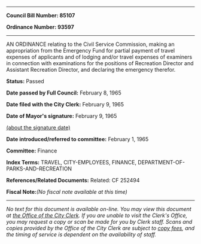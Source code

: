 

********

**Council Bill Number: 85107**
   
**Ordinance Number: 93597**
********

 AN ORDINANCE relating to the Civil Service Commission, making an appropriation from the Emergency Fund for partial payment of travel expenses of applicants and of lodging and/or travel expenses of examiners in connection with examinations for the positions of Recreation Director and Assistant Recreation Director, and declaring the emergency therefor.

**Status:** Passed
   
**Date passed by Full Council:** February 8, 1965
   
**Date filed with the City Clerk:** February 9, 1965
   
**Date of Mayor's signature:** February 9, 1965
   
[(about the signature date)](/~public/approvaldate.htm)
   
   
   
**Date introduced/referred to committee:** February 1, 1965
   
**Committee:** Finance
   
   
**Index Terms:** TRAVEL, CITY-EMPLOYEES, FINANCE, DEPARTMENT-OF-PARKS-AND-RECREATION

**References/Related Documents:** Related: CF 252494

**Fiscal Note:**_(No fiscal note available at this time)_
********

_No text for this document is available on-line. You may view this document at [the Office of the City Clerk](http://www.seattle.gov/leg/clerk/contactUs.htm). If you are unable to visit the Clerk's Office, you may request a copy or scan be made for you by Clerk staff. Scans and copies provided by the Office of the City Clerk are subject to [copy fees](http://clerk.seattle.gov/~public/clerkfees.htm), and the timing of service is dependent on the availability of staff._


